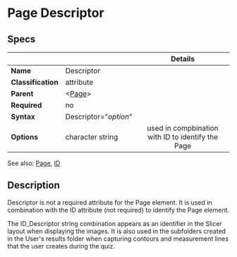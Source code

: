 # Page Descriptor

## Specs

| || Details |
|---|---|:---:|
| **Name** | Descriptor ||
| **Classification** | attribute ||
| **Parent** | <[Page](index.md)\> ||
| **Required** | no ||
| **Syntax** | Descriptor="*option*" ||
| **Options** | character string | used in compbination with ID to identify the Page |


See also:  [Page](index.md), [ID](id.md)

## Description
Descriptor is not a required attribute for the Page element. It is used in combination with the ID attribute (not required)
to identify the Page element.

The ID_Descriptor string combination appears as an identifier in the Slicer layout
when displaying the images. It is also used in the subfolders created in the User's results folder when capturing
contours and measurement lines that the user creates during the quiz.
